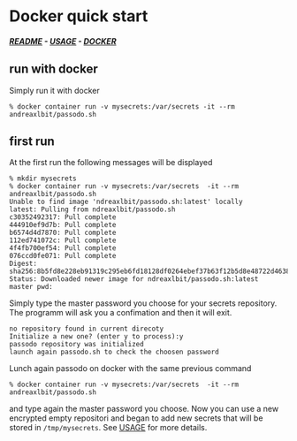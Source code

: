 # Docker quick start
#####  [README](https://github.com/brujo71/passodo.sh/blob/main/README.md) - [USAGE](https://github.com/brujo71/passodo.sh/blob/main/USAGE.md) - [DOCKER](https://github.com/brujo71/passodo.sh/blob/main/DOCKER.md)
## run with docker
Simply run it with docker
```
% docker container run -v mysecrets:/var/secrets -it --rm andreaxlbit/passodo.sh
```
## first run
At the first run the following messages will be displayed
```
% mkdir mysecrets
% docker container run -v mysecrets:/var/secrets  -it --rm andreaxlbit/passodo.sh
Unable to find image 'ndreaxlbit/passodo.sh:latest' locally
latest: Pulling from ndreaxlbit/passodo.sh
c30352492317: Pull complete 
444910ef9d7b: Pull complete 
b6574d4d7870: Pull complete 
112ed741072c: Pull complete 
4f4fb700ef54: Pull complete 
076ccd0fe071: Pull complete 
Digest: sha256:8b5fd8e228eb91319c295eb6fd18128df0264ebef37b63f12b5d8e48722d4638
Status: Downloaded newer image for ndreaxlbit/passodo.sh:latest
master pwd: 
```
Simply type the master password you choose for your secrets repository.
The programm will ask you a confimation and then it will exit.
```
no repository found in current direcoty
Initialize a new one? (enter y to process):y
passodo repository was initialized
launch again passodo.sh to check the choosen password
```
Lunch again passodo on docker with the same previous command
```
% docker container run -v mysecrets:/var/secrets  -it --rm andreaxlbit/passodo.sh 
```
and type again the master password you choose.
Now you can use a new encrypted empty repositori and began to add new secrets that will be stored in `/tmp/mysecrets`. See [USAGE](https://github.com/brujo71/passodo.sh/blob/main/USAGE.md) for more details.
